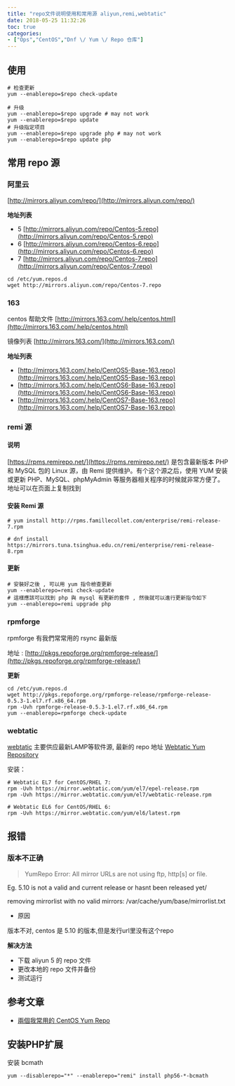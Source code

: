 ```yaml
---
title: "repo文件说明使用和常用源 aliyun,remi,webtatic"
date: 2018-05-25 11:32:26
toc: true
categories:
- ["Ops","CentOS","Dnf \/ Yum \/ Repo 仓库"]
---
```


## 使用



```
# 检查更新
yum --enablerepo=$repo check-update

# 升级
yum --enablerepo=$repo upgrade # may not work
yum --enablerepo=$repo update
# 升级指定项目
yum --enablerepo=$repo upgrade php # may not work
yum --enablerepo=$repo update php
```

## 常用 repo 源

### 阿里云
[http://mirrors.aliyun.com/repo/](http://mirrors.aliyun.com/repo/)

**地址列表**

- 5 [http://mirrors.aliyun.com/repo/Centos-5.repo](http://mirrors.aliyun.com/repo/Centos-5.repo)
- 6 [http://mirrors.aliyun.com/repo/Centos-6.repo](http://mirrors.aliyun.com/repo/Centos-6.repo)
- 7 [http://mirrors.aliyun.com/repo/Centos-7.repo](http://mirrors.aliyun.com/repo/Centos-7.repo)

```
cd /etc/yum.repos.d
wget http://mirrors.aliyun.com/repo/Centos-7.repo
```


### 163
centos 帮助文件 [http://mirrors.163.com/.help/centos.html](http://mirrors.163.com/.help/centos.html)

镜像列表 [http://mirrors.163.com/](http://mirrors.163.com/)

**地址列表**

- [http://mirrors.163.com/.help/CentOS5-Base-163.repo](http://mirrors.163.com/.help/CentOS5-Base-163.repo)
- [http://mirrors.163.com/.help/CentOS6-Base-163.repo](http://mirrors.163.com/.help/CentOS6-Base-163.repo)
- [http://mirrors.163.com/.help/CentOS7-Base-163.repo](http://mirrors.163.com/.help/CentOS7-Base-163.repo)


### remi 源

#### 说明
[https://rpms.remirepo.net/](https://rpms.remirepo.net/) 是包含最新版本 PHP 和 MySQL 包的 Linux 源，由 Remi 提供维护。有个这个源之后，使用 YUM 安装或更新 PHP、MySQL、phpMyAdmin 等服务器相关程序的时候就非常方便了。地址可以在页面上复制找到


#### 安装 Remi 源
```
# yum install http://rpms.famillecollet.com/enterprise/remi-release-7.rpm
```

```
# dnf install https://mirrors.tuna.tsinghua.edu.cn/remi/enterprise/remi-release-8.rpm
```


#### 更新
```shell
# 安裝好之後 , 可以用 yum 指令檢查更新
yum --enablerepo=remi check-update
# 這樣應該可以找到 php 與 mysql 有更新的套件 , 然後就可以進行更新指令如下
yum --enablerepo=remi upgrade php
```


### rpmforge
rpmforge 有我們常常用的 rsync 最新版

地址 : [http://pkgs.repoforge.org/rpmforge-release/](http://pkgs.repoforge.org/rpmforge-release/)

**更新**

```
cd /etc/yum.repos.d
wget http://pkgs.repoforge.org/rpmforge-release/rpmforge-release-0.5.3-1.el7.rf.x86_64.rpm
rpm -Uvh rpmforge-release-0.5.3-1.el7.rf.x86_64.rpm
yum --enablerepo=rpmforge check-update
```


### webtatic
[webtatic](https://www.webtatic.com) 主要供应最新LAMP等软件源, 最新的 repo 地址 [Webtatic Yum Repository](https://webtatic.com/projects/yum-repository/)

安装：

```shell
# Webtatic EL7 for CentOS/RHEL 7:
rpm -Uvh https://mirror.webtatic.com/yum/el7/epel-release.rpm
rpm -Uvh https://mirror.webtatic.com/yum/el7/webtatic-release.rpm

# Webtatic EL6 for CentOS/RHEL 6:
rpm -Uvh https://mirror.webtatic.com/yum/el6/latest.rpm
```

## 报错

### 版本不正确
> YumRepo Error: All mirror URLs are not using ftp, http[s] or file.

Eg. 5.10 is not a valid and current release or hasnt been released yet/

removing mirrorlist with no valid mirrors: /var/cache/yum/base/mirrorlist.txt

- 原因

版本不对, centos 是 5.10 的版本,但是发行url里没有这个repo

**解决方法**

- 下载 aliyun 5 的 repo 文件
- 更改本地的 repo 文件并备份
- 测试运行


## 参考文章

- [兩個我常用的 CentOS Yum Repo](http://www.pigo.idv.tw/archives/242)


## 安装PHP扩展

安装 bcmath

```
yum --disablerepo="*" --enablerepo="remi" install php56-*-bcmath
```

